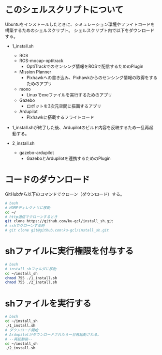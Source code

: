 # このシェルスクリプトについて
Ubuntuをインストールしたときに、シミュレーション環境やフライトコードを構築するためのシェルスクリプト。
シェルスクリプト内で以下をダウンロードする。

- 1_install.sh
    - ROS
    - ROS-mocap-optitrack
        - OptiTrackでのセンシング情報をROSで配信するためのPlugin
    - Mission Planner
        - Pixhawkへの書き込み、Pixhawkからのセンシング情報の取得をするためのアプリ
    - mono
        - Linuxでexeファイルを実行するためのアプリ
    - Gazebo
        - ロボットを3次元空間に描画するアプリ
    - Ardupilot
        - Pixhawkに搭載するフライトコード

- 1_install.shが終了した後、Ardupilotのビルド内容を反映するため一旦再起動する。

- 2_install.sh
    - gazebo-ardupilot
        - GazeboとArdupilotを連携するためのPlugin

# コードのダウンロード
GitHubから以下のコマンドでクローン（ダウンロード）する。

```.bash
# bash
# HOMEディレクトリに移動
cd ~/
# http通信でクローンするとき
git clone https://github.com/ku-gcl/install_sh.git
# sshでクローンする時
# git clone git@github.com:ku-gcl/install_sh.git
```
    
# shファイルに実行権限を付与する

```.bash
# bash
# install_shフォルダに移動
cd ~/install_sh
chmod 755 ./1_install.sh
chmod 755 ./2_install.sh
```
# shファイルを実行する

```.bash
# bash
cd ~/install_sh
./1_install.sh
# ダウンロード開始
# Ardupilotがダウンロードされたら一旦再起動される。
# --再起動後--
cd ~/install_sh
./2_install.sh
```

